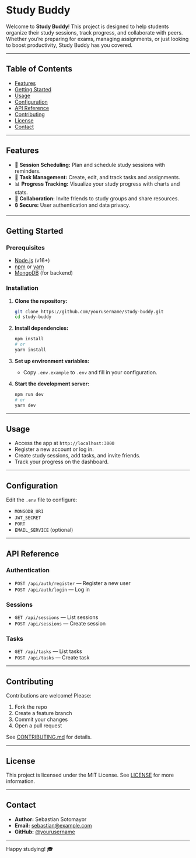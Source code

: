 # Study Buddy

Welcome to **Study Buddy**! This project is designed to help students organize their study sessions, track progress, and collaborate with peers. Whether you’re preparing for exams, managing assignments, or just looking to boost productivity, Study Buddy has you covered.

---

## Table of Contents

- [Features](#features)
- [Getting Started](#getting-started)
- [Usage](#usage)
- [Configuration](#configuration)
- [API Reference](#api-reference)
- [Contributing](#contributing)
- [License](#license)
- [Contact](#contact)

---

## Features

- 📅 **Session Scheduling:** Plan and schedule study sessions with reminders.
- 📝 **Task Management:** Create, edit, and track tasks and assignments.
- 📊 **Progress Tracking:** Visualize your study progress with charts and stats.
- 🤝 **Collaboration:** Invite friends to study groups and share resources.
- 🔒 **Secure:** User authentication and data privacy.

---

## Getting Started

### Prerequisites

- [Node.js](https://nodejs.org/) (v16+)
- [npm](https://www.npmjs.com/) or [yarn](https://yarnpkg.com/)
- [MongoDB](https://www.mongodb.com/) (for backend)

### Installation

1. **Clone the repository:**
    ```bash
    git clone https://github.com/yourusername/study-buddy.git
    cd study-buddy
    ```

2. **Install dependencies:**
    ```bash
    npm install
    # or
    yarn install
    ```

3. **Set up environment variables:**
    - Copy `.env.example` to `.env` and fill in your configuration.

4. **Start the development server:**
    ```bash
    npm run dev
    # or
    yarn dev
    ```

---

## Usage

- Access the app at `http://localhost:3000`
- Register a new account or log in.
- Create study sessions, add tasks, and invite friends.
- Track your progress on the dashboard.

---

## Configuration

Edit the `.env` file to configure:

- `MONGODB_URI`
- `JWT_SECRET`
- `PORT`
- `EMAIL_SERVICE` (optional)

---

## API Reference

### Authentication

- `POST /api/auth/register` — Register a new user
- `POST /api/auth/login` — Log in

### Sessions

- `GET /api/sessions` — List sessions
- `POST /api/sessions` — Create session

### Tasks

- `GET /api/tasks` — List tasks
- `POST /api/tasks` — Create task

---

## Contributing

Contributions are welcome! Please:

1. Fork the repo
2. Create a feature branch
3. Commit your changes
4. Open a pull request

See [CONTRIBUTING.md](CONTRIBUTING.md) for details.

---

## License

This project is licensed under the MIT License. See [LICENSE](LICENSE) for more information.

---

## Contact

- **Author:** Sebastian Sotomayor
- **Email:** sebastian@example.com
- **GitHub:** [@yourusername](https://github.com/yourusername)

---

Happy studying! 🎓